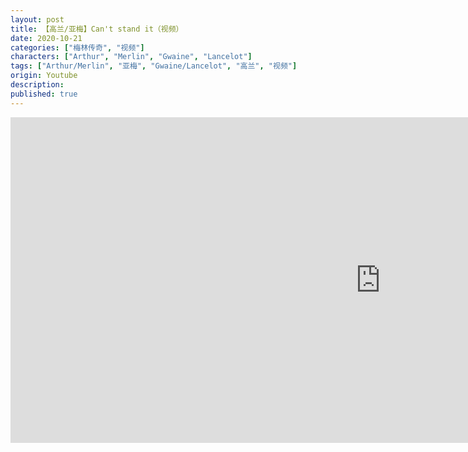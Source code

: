 ```yaml
---
layout: post
title: 【高兰/亚梅】Can't stand it（视频）
date: 2020-10-21
categories: ["梅林传奇", "视频"]
characters: ["Arthur", "Merlin", "Gwaine", "Lancelot"]
tags: ["Arthur/Merlin", "亚梅", "Gwaine/Lancelot", "高兰", "视频"]
origin: Youtube
description: 
published: true
---
```


<iframe width="1183" height="521" src="https://www.youtube.com/embed/b3Ul33N8YoE" frameborder="0" allow="accelerometer; autoplay; clipboard-write; encrypted-media; gyroscope; picture-in-picture" allowfullscreen></iframe>
